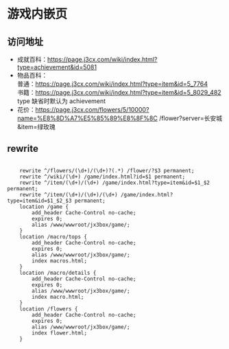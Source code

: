 # 游戏内嵌页

## 访问地址

-   成就百科：https://page.j3cx.com/wiki/index.html?type=achievement&id=5081
-   物品百科：  
    普通：https://page.j3cx.com/wiki/index.html?type=item&id=5_7764  
    书籍：https://page.j3cx.com/wiki/index.html?type=item&id=5_8029_482  
    type 缺省时默认为 achievement
-   花价：https://page.j3cx.com/flowers/5/10000?name=%E8%8D%A7%E5%85%89%E8%8F%8C
    /flower?server=长安城&item=绿玫瑰

## rewrite

```

    rewrite ^/flowers/(\d+)/(\d+)?(.*) /flower/?$3 permanent;
    rewrite ^/wiki/(\d+) /game/index.html?id=$1 permanent;
    rewrite ^/item/(\d+)/(\d+) /game/index.html?type=item&id=$1_$2 permanent;
    rewrite ^/item/(\d+)/(\d+)/(\d+) /game/index.html?type=item&id=$1_$2_$3 permanent;
    location /game {
        add_header Cache-Control no-cache;
        expires 0;
        alias /www/wwwroot/jx3box/game/;
    }
    location /macro/tops {
        add_header Cache-Control no-cache;
        expires 0;
        alias /www/wwwroot/jx3box/game/;
        index macros.html;
    }
    location /macro/details {
        add_header Cache-Control no-cache;
        expires 0;
        alias /www/wwwroot/jx3box/game/;
        index macro.html;
    }
    location /flowers {
        add_header Cache-Control no-cache;
        expires 0;
        alias /www/wwwroot/jx3box/game/;
        index flower.html;
    }
```
